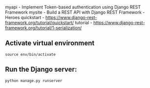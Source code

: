 myapi - Implement Token-based authentication using Django REST Framework
mysite - Build a REST API with Django REST Framework - Heroes
quickstart - https://www.django-rest-framework.org/tutorial/quickstart/
tutorial - https://www.django-rest-framework.org/tutorial/1-serialization/


## Activate virtual environment
```
source env/bin/activate
```
## Run the Django server:
```
python manage.py runserver
```

